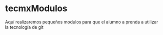 # tecmxModulos
Aquí realizaremos pequeños modulos para que el alumno a prenda a utilizar la tecnología de git

